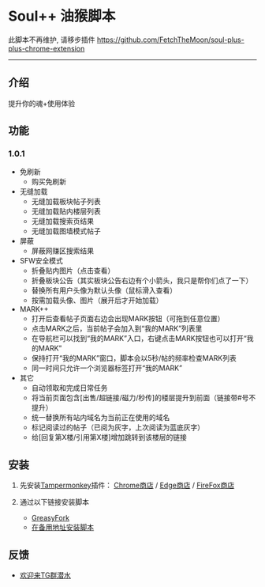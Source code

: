 # Soul++ 油猴脚本

此脚本不再维护, 请移步插件
https://github.com/FetchTheMoon/soul-plus-plus-chrome-extension

------------

## 介绍
提升你的魂+使用体验

## 功能
### 1.0.1
- 免刷新
  - 购买免刷新
- 无缝加载
  - 无缝加载板块帖子列表
  - 无缝加载贴内楼层列表
  - 无缝加载搜索页结果
  - 无缝加载图墙模式帖子
- 屏蔽
  - 屏蔽网赚区搜索结果
- SFW安全模式
  - 折叠贴内图片（点击查看）
  - 折叠板块公告（其实板块公告右边有个小箭头，我只是帮你们点了一下）
  - 替换所有用户头像为默认头像（鼠标滑入查看）
  - 按需加载头像、图片（展开后才开始加载）
- MARK++
  - 打开后查看帖子页面右边会出现MARK按钮（可拖到任意位置）
  - 点击MARK之后，当前帖子会加入到“我的MARK”列表里
  - 在导航栏可以找到“我的MARK”入口，右键点击MARK按钮也可以打开“我的MARK”
  - 保持打开“我的MARK”窗口，脚本会以5秒/帖的频率检查MARK列表
  - 同一时间只允许一个浏览器标签打开“我的MARK”
- 其它
  - 自动领取和完成日常任务
  - 将当前页面包含\[出售/超链接/磁力/秒传\]的楼层提升到前面（链接带#号不提升）
  - 统一替换所有站内域名为当前正在使用的域名
  - 标记阅读过的帖子（已阅为灰字，上次阅读为蓝底灰字）
  - 给\[回复第X楼/引用第X楼\]增加跳转到该楼层的链接



## 安装
1. 先安装[Tampermonkey](https://www.tampermonkey.net/)插件： [Chrome商店](https://chrome.google.com/webstore/detail/tampermonkey/dhdgffkkebhmkfjojejmpbldmpobfkfo?hl=en) / [Edge商店](https://microsoftedge.microsoft.com/addons/detail/iikmkjmpaadaobahmlepeloendndfphd) / [FireFox商店](https://addons.mozilla.org/zh-CN/firefox/addon/tampermonkey/)

2. 通过以下链接安装脚本
    - [GreasyFork](https://sleazyfork.org/zh-CN/scripts/433161-soul)
    - [在备用地址安装脚本](https://cdn.jsdelivr.net/gh/FetchTheMoon/UserScript/SouthPlusPlus.user.js)

## 反馈
- [欢迎来TG群潜水](https://t.me/joinchat/QW12dTtxYT9mYzkx)
